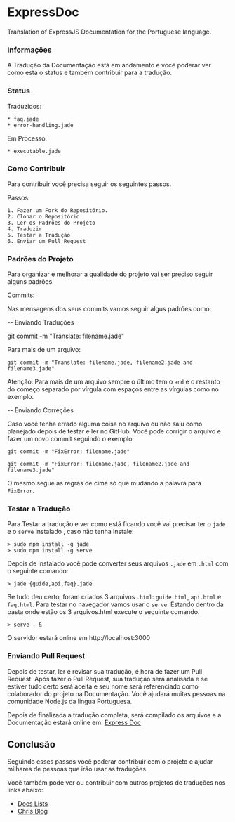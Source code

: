ExpressDoc
=======

Translation of ExpressJS Documentation for the Portuguese language.

### Informações

A Tradução da Documentação está em andamento e você poderar ver como está o status e também contribuir para a tradução.

### Status

Traduzidos:

    * faq.jade
    * error-handling.jade

Em Processo:

    * executable.jade

### Como Contribuir

Para contribuir você precisa seguir os seguintes passos.

Passos:

    1. Fazer um Fork do Repositório.
    2. Clonar o Repositório
    3. Ler os Padrões do Projeto
    4. Traduzir
    5. Testar a Tradução
    6. Enviar um Pull Request

### Padrões do Projeto

Para organizar e melhorar a qualidade do projeto vai ser preciso seguir alguns padrões.

Commits:

Nas mensagens dos seus commits vamos seguir algus padrões como:

-- Enviando Traduções

  git commit -m "Translate: filename.jade"

Para mais de um arquivo:

    git commit -m "Translate: filename.jade, filename2.jade and filename3.jade"

Atenção: Para mais de um arquivo sempre o último tem o `and` e o restanto do começo separado por vírgula com espaços entre as vírgulas como no exemplo.

-- Enviando Correções

Caso você tenha errado alguma coisa no arquivo ou não saiu como planejado depois de testar e ler no GitHub. Você pode corrigir o arquivo e fazer um novo commit seguindo o exemplo:

    git commit -m "FixError: filename.jade"

    git commit -m "FixError: filename.jade, filename2.jade and filename3.jade"

O mesmo segue as regras de cima só que mudando a palavra para `FixError`.

### Testar a Tradução

Para Testar a tradução e ver como está ficando você vai precisar ter o `jade` e o `serve` instalado , caso não tenha instale:

    > sudo npm install -g jade
    > sudo npm install -g serve

Depois de instalado você pode converter seus arquivos `.jade` em `.html` com o seguinte comando:

    > jade {guide,api,faq}.jade

Se tudo deu certo, foram criados 3 arquivos `.html`: `guide.html`, `api.html` e `faq.html`.
Para testar no navegador vamos usar o `serve`.
Estando dentro da pasta onde estão os 3 arquivos.html execute o seguinte comando.

    > serve . &

O servidor estará online em http://localhost:3000


### Enviando Pull Request

Depois de testar, ler e revisar sua tradução, é hora de fazer um Pull Request. Após fazer o Pull Request, sua tradução será analisada e se estiver tudo certo será aceita e seu nome será referenciado como colaborador do projeto na Documentação. Você ajudará muitas pessoas na comunidade Node.js da lingua Portuguesa.

Depois de finalizada a tradução completa, será compilado os arquivos e a Documentação estará online em: [Express Doc](http://chrisenytc.github.io/docs/expressjs)


## Conclusão

Seguindo esses passos você poderar contribuir com o projeto e ajudar milhares de pessoas que irão usar as traduções.

Você também pode ver ou contribuir com outros projetos de traduções nos links abaixo:

* [Docs Lists](http://chrisenytc.github.io/docs/)
* [Chris Blog](http://chris.enytc.com)
